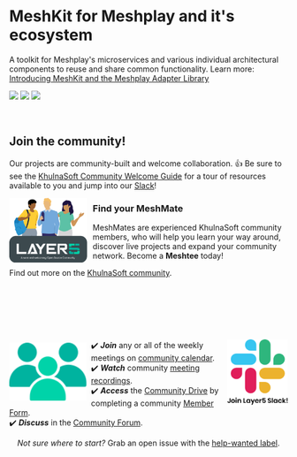# MeshKit for Meshplay and it's ecosystem
A toolkit for Meshplay's microservices and various individual architectural components to reuse and share common functionality. Learn more: [Introducing MeshKit and the Meshplay Adapter Library](https://khulnasoft.com/blog/meshplay/introducing-meshkit-and-the-meshplay-adapter-library)

[![](https://github.com/khulnasoft/meshkit/actions/workflows/ci.yml/badge.svg)](https://github.com/khulnasoft/meshkit/actions/workflows/ci.yml)
[![](https://github.com/khulnasoft/meshkit/actions/workflows/release-drafter.yml/badge.svg)](https://github.com/khulnasoft/meshkit/actions/workflows/release-drafter.yml)
[![](https://github.com/khulnasoft/meshkit/actions/workflows/error-codes-updater.yaml/badge.svg)](https://github.com/khulnasoft/meshkit/actions/workflows/error-codes-updater.yaml)

<div>&nbsp;</div>

## Join the community!

<a name="contributing"></a><a name="community"></a>
Our projects are community-built and welcome collaboration. 👍 Be sure to see the <a href="https://khulnasoft.com/community/newcomers">KhulnaSoft Community Welcome Guide</a> for a tour of resources available to you and jump into our <a href="http://slack.khulnasoft.com">Slack</a>!

<p style="clear:both;">
<a href ="https://khulnasoft.com/community/meshmates"><img alt="MeshMates" src=".github/readme/images/KhulnaSoft-MeshMentors.png" style="margin-right:10px; margin-bottom:7px;" width="28%" align="left" /></a>
<h3>Find your MeshMate</h3>

<p>MeshMates are experienced KhulnaSoft community members, who will help you learn your way around, discover live projects and expand your community network. 
Become a <b>Meshtee</b> today!</p>

Find out more on the <a href="https://khulnasoft.com/community">KhulnaSoft community</a>. <br />
<br /><br /><br /><br />
</p>

<div>&nbsp;</div>


<a href="https://slack.meshplay.io">

<picture align="right">
  <source media="(prefers-color-scheme: dark)" srcset=".github/readme/images//slack-dark-128.png"  width="110px" align="right" style="margin-left:10px;margin-top:10px;">
  <source media="(prefers-color-scheme: light)" srcset=".github/readme/images//slack-128.png" width="110px" align="right" style="margin-left:10px;padding-top:5px;">
  <img alt="Shows an illustrated light mode meshplay logo in light color mode and a dark mode meshplay logo dark color mode." src=".github/readme/images//slack-128.png" width="110px" align="right" style="margin-left:10px;padding-top:13px;">
</picture>
</a>

<a href="https://meshplay.io/community"><img alt="KhulnaSoft Cloud Native Community" src=".github/readme/images//community.svg" style="margin-right:8px;padding-top:5px;" width="140px" align="left" /></a>

<p>
✔️ <em><strong>Join</strong></em> any or all of the weekly meetings on <a href="https://calendar.google.com/calendar/b/1?cid=bGF5ZXI1LmlvX2VoMmFhOWRwZjFnNDBlbHZvYzc2MmpucGhzQGdyb3VwLmNhbGVuZGFyLmdvb2dsZS5jb20">community calendar</a>.<br />
✔️ <em><strong>Watch</strong></em> community <a href="https://www.youtube.com/playlist?list=PL3A-A6hPO2IMPPqVjuzgqNU5xwnFFn3n0">meeting recordings</a>.<br />
✔️ <em><strong>Access</strong></em> the <a href="https://drive.google.com/drive/u/4/folders/0ABH8aabN4WAKUk9PVA">Community Drive</a> by completing a community <a href="https://khulnasoft.com/newcomer">Member Form</a>.<br />
✔️ <em><strong>Discuss</strong></em> in the <a href="https://discuss.khulnasoft.com">Community Forum</a>.<br />
</p>
<p align="center">
<i>Not sure where to start?</i> Grab an open issue with the <a href="https://github.com/khulnasoft/KhulnaSoft/labels/help%20wanted">help-wanted label</a>.
</p>
